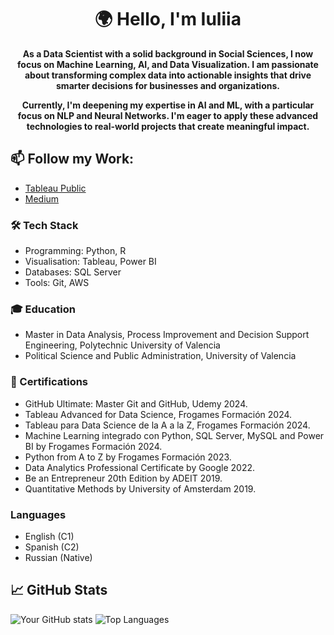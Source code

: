 <h1 align="center">🌍 <strong>Hello, I'm Iuliia</strong></h1>
<p align="center">
  <strong>As a Data Scientist with a solid background in Social Sciences, I now focus on Machine Learning, AI, and Data Visualization. I am passionate about transforming complex data into actionable insights that drive smarter decisions for businesses and organizations.</strong>
</p>
<p align="center">
  <strong>Currently, I'm deepening my expertise in AI and ML, with a particular focus on NLP and Neural Networks. I'm eager to apply these advanced technologies to real-world projects that create meaningful impact.</strong>
</p>

## 📫 Follow my Work:
- [Tableau Public](https://public.tableau.com/app/profile/iuliia.rytck/vizzes)
- [Medium](https://medium.com/@Rytck)

### 🛠️ Tech Stack
* Programming: Python, R
* Visualisation: Tableau, Power BI
* Databases: SQL Server
* Tools: Git, AWS

### 🎓 Education
* Master in Data Analysis, Process Improvement and Decision Support Engineering, Polytechnic University of Valencia
* Political Science and Public Administration, University of Valencia

### 📜 Certifications
* GitHub Ultimate: Master Git and GitHub, Udemy 2024.
* Tableau Advanced for Data Science, Frogames Formación 2024.
* Tableau para Data Science de la A a la Z, Frogames Formación 2024.
* Machine Learning integrado con Python, SQL Server, MySQL and Power BI by Frogames Formación 2024.
* Python from A to Z by Frogames Formación 2023.
* Data Analytics Professional Certificate by Google 2022.
* Be an Entrepreneur 20th Edition by ADEIT 2019.
* Quantitative Methods by University of Amsterdam 2019.

### Languages
* English (C1)
* Spanish (C2)
* Russian (Native)

## 📈 GitHub Stats
![Your GitHub stats](https://github-readme-stats.vercel.app/api?username=irytck&show_icons=true&theme=radical)
![Top Languages](https://github-readme-stats.vercel.app/api/top-langs/?username=irytck&layout=compact&theme=radical)




